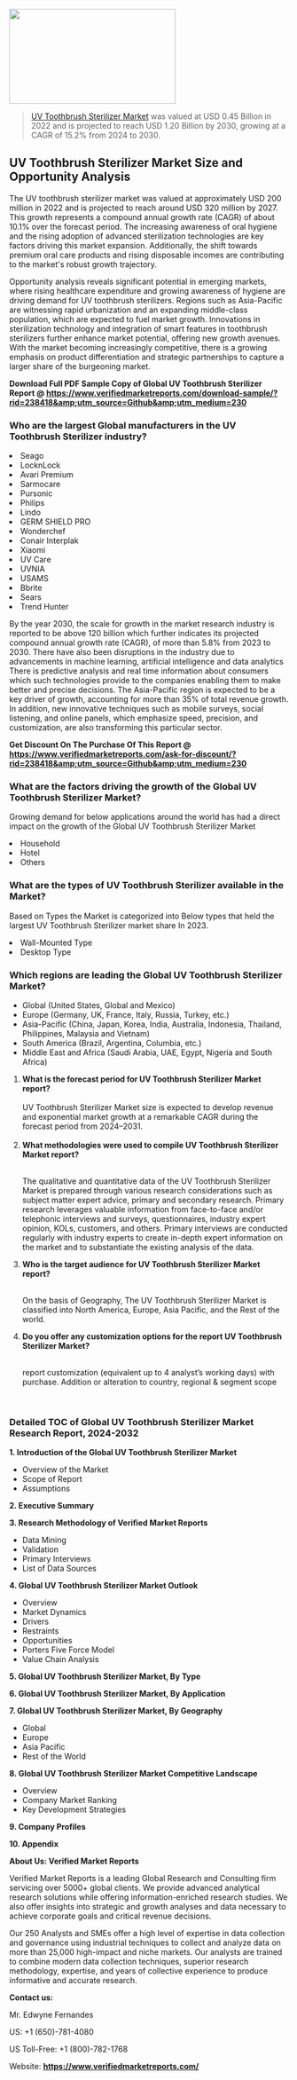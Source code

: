 <img src="https://ffe5etoiles.com/wp-content/uploads/2024/12/MST1-300x171.png" alt="" width="300" height="171" class="alignnone size-medium wp-image-20088" /><blockquote><p><p><a href="https://www.verifiedmarketreports.com/download-sample/?rid=238418&utm_source=Github&utm_medium=230" target="_blank">UV Toothbrush Sterilizer Market</a> was valued at USD 0.45 Billion in 2022 and is projected to reach USD 1.20 Billion by 2030, growing at a CAGR of 15.2% from 2024 to 2030.</p></blockquote><p><h2>UV Toothbrush Sterilizer Market Size and Opportunity Analysis</h2> <p>The UV toothbrush sterilizer market was valued at approximately USD 200 million in 2022 and is projected to reach around USD 320 million by 2027. This growth represents a compound annual growth rate (CAGR) of about 10.1% over the forecast period. The increasing awareness of oral hygiene and the rising adoption of advanced sterilization technologies are key factors driving this market expansion. Additionally, the shift towards premium oral care products and rising disposable incomes are contributing to the market's robust growth trajectory.</p> <p>Opportunity analysis reveals significant potential in emerging markets, where rising healthcare expenditure and growing awareness of hygiene are driving demand for UV toothbrush sterilizers. Regions such as Asia-Pacific are witnessing rapid urbanization and an expanding middle-class population, which are expected to fuel market growth. Innovations in sterilization technology and integration of smart features in toothbrush sterilizers further enhance market potential, offering new growth avenues. With the market becoming increasingly competitive, there is a growing emphasis on product differentiation and strategic partnerships to capture a larger share of the burgeoning market.</p> </p><p class=""><strong>Download Full PDF Sample Copy of Global UV Toothbrush Sterilizer Report @ <a href="https://www.verifiedmarketreports.com/download-sample/?rid=238418&amp;utm_source=Github&amp;utm_medium=230" target="_blank">https://www.verifiedmarketreports.com/download-sample/?rid=238418&amp;utm_source=Github&amp;utm_medium=230</a></strong></p><h3 id="" class="">Who are the largest Global manufacturers in the UV Toothbrush Sterilizer industry?</h3><p><li>Seago</li><li> LocknLock</li><li> Avari Premium</li><li> Sarmocare</li><li> Pursonic</li><li> Philips</li><li> Lindo</li><li> GERM SHIELD PRO</li><li> Wonderchef</li><li> Conair Interplak</li><li> Xiaomi</li><li> UV Care</li><li> UVNIA</li><li> USAMS</li><li> Bbrite</li><li> Sears</li><li> Trend Hunter</li></p><div class=""><div class="" dir="" data-message-author-role="" data-message-id="" data-message-model-slug=""><div class=""><div class=""><div class=""><div class="" dir="" data-message-author-role="" data-message-id="" data-message-model-slug=""><div class=""><div class=""><p>By the year 2030, the scale for growth in the market research industry is reported to be above 120 billion which further indicates its projected compound annual growth rate (CAGR), of more than 5.8% from 2023 to 2030. There have also been disruptions in the industry due to advancements in machine learning, artificial intelligence and data analytics There is predictive analysis and real time information about consumers which such technologies provide to the companies enabling them to make better and precise decisions. The Asia-Pacific region is expected to be a key driver of growth, accounting for more than 35% of total revenue growth. In addition, new innovative techniques such as mobile surveys, social listening, and online panels, which emphasize speed, precision, and customization, are also transforming this particular sector.</p><p><strong>Get Discount On The Purchase Of This Report @&nbsp; <a href="https://www.verifiedmarketreports.com/ask-for-discount/?rid=238418&amp;utm_source=Github&amp;utm_medium=230" target="_blank">https://www.verifiedmarketreports.com/ask-for-discount/?rid=238418&amp;utm_source=Github&amp;utm_medium=230</a></strong></p></div></div></div></div></div></div></div></div><h3 id="" class="">What are the factors driving the growth of the Global UV Toothbrush Sterilizer Market?</h3><p id="" class="">Growing demand for below applications around the world has had a direct impact on the growth of the Global UV Toothbrush Sterilizer Market</p><p id="" class=""><li>Household</li><li> Hotel</li><li> Others</li></p><h3 id="" class="">What are the types of UV Toothbrush Sterilizer available in the Market?</h3><p id="" class="">Based on Types the Market is categorized into Below types that held the largest UV Toothbrush Sterilizer market share In 2023.</p><p id="" class=""><li>Wall-Mounted Type</li><li> Desktop Type</li></p><h3 id="" class="">Which regions are leading the Global UV Toothbrush Sterilizer Market?</h3><ul><li>Global (United States, Global and Mexico)</li><li>Europe (Germany, UK, France, Italy, Russia, Turkey, etc.)</li><li>Asia-Pacific (China, Japan, Korea, India, Australia, Indonesia, Thailand, Philippines, Malaysia and Vietnam)</li><li>South America (Brazil, Argentina, Columbia, etc.)</li><li>Middle East and Africa (Saudi Arabia, UAE, Egypt, Nigeria and South Africa)</li></ul><p><ol><li><strong>What is the forecast period for UV Toothbrush Sterilizer Market report?<br /></strong><br /><span data-sheets-root="1" data-sheets-value="{&quot;1&quot;:2,&quot;2&quot;:&quot;XXXX size is expected to develop revenue and exponential market growth at a remarkable CAGR during the forecast period from 2024&ndash;2030.&quot;}" data-sheets-userformat="{&quot;2&quot;:12674,&quot;4&quot;:{&quot;1&quot;:2,&quot;2&quot;:16776960},&quot;10&quot;:2,&quot;11&quot;:0,&quot;15&quot;:&quot;Arial&quot;,&quot;16&quot;:12}">UV Toothbrush Sterilizer Market size is expected to develop revenue and exponential market growth at a remarkable CAGR during the forecast period from 2024&ndash;2031.</span><br /><br /></li><li><strong>What methodologies were used to compile UV Toothbrush Sterilizer Market report?<br /><br /></strong><p>The qualitative and quantitative data of the&nbsp;UV Toothbrush Sterilizer Market is prepared through various research considerations such as subject matter expert advice, primary and secondary research. Primary research leverages valuable information from face-to-face and/or telephonic interviews and surveys, questionnaires, industry expert opinion, KOLs, customers, and others. Primary interviews are conducted regularly with industry experts to create in-depth expert information on the market and to substantiate the existing analysis of the data.&nbsp;</p></li><li><strong>Who is the target audience for UV Toothbrush Sterilizer Market report?<br /><br /></strong><p>On the basis of Geography, The&nbsp;UV Toothbrush Sterilizer Market is classified into North America, Europe, Asia Pacific, and the Rest of the world.</p></li><li><strong>Do you offer any customization options for the report UV Toothbrush Sterilizer Market?<br /><br /></strong><p>report customization (equivalent up to 4 analyst&rsquo;s working days) with purchase. Addition or alteration to country, regional &amp; segment scope</p><p>&nbsp;</p></li></ol></p><h3 id="" class="">Detailed TOC of Global UV Toothbrush Sterilizer Market Research Report, 2024-2032</h3><p id="" class=""><strong>1. Introduction of the Global UV Toothbrush Sterilizer Market</strong></p><ul><li>Overview of the Market</li><li>Scope of Report</li><li>Assumptions</li></ul><p id="" class=""><strong>2. Executive Summary</strong></p><p id="" class=""><strong>3. Research Methodology of&nbsp;Verified Market Reports</strong></p><ul><li>Data Mining</li><li>Validation</li><li>Primary Interviews</li><li>List of Data Sources</li></ul><p id="" class=""><strong>4. Global UV Toothbrush Sterilizer Market Outlook</strong></p><ul><li>Overview</li><li>Market Dynamics</li><li>Drivers</li><li>Restraints</li><li>Opportunities</li><li>Porters Five Force Model</li><li>Value Chain Analysis</li></ul><p id="" class=""><strong>5. Global UV Toothbrush Sterilizer Market, By&nbsp;Type</strong></p><p id="" class=""><strong>6. Global UV Toothbrush Sterilizer Market, By Application</strong></p><p id="" class=""><strong>7. Global UV Toothbrush Sterilizer Market, By Geography</strong></p><ul><li>Global</li><li>Europe</li><li>Asia Pacific</li><li>Rest of the World</li></ul><p id="" class=""><strong>8. Global UV Toothbrush Sterilizer Market Competitive Landscape</strong></p><ul><li>Overview</li><li>Company Market Ranking</li><li>Key Development Strategies</li></ul><p id="" class=""><strong>9. Company Profiles</strong></p><p id="" class=""><strong>10. Appendix</strong></p><p id="" class=""><strong>About Us: Verified Market Reports</strong></p><p id="" class="">Verified Market Reports is a leading Global Research and Consulting firm servicing over 5000+ global clients. We provide advanced analytical research solutions while offering information-enriched research studies. We also offer insights into strategic and growth analyses and data necessary to achieve corporate goals and critical revenue decisions.</p><p id="" class="">Our 250 Analysts and SMEs offer a high level of expertise in data collection and governance using industrial techniques to collect and analyze data on more than 25,000 high-impact and niche markets. Our analysts are trained to combine modern data collection techniques, superior research methodology, expertise, and years of collective experience to produce informative and accurate research.</p><p id="" class=""><strong>Contact us:</strong></p><p id="" class="">Mr. Edwyne Fernandes</p><p id="" class="">US: +1 (650)-781-4080</p><p id="" class="">US Toll-Free: +1 (800)-782-1768</p><p id="" class="">Website: <a target="" data-test-app-aware-link=""><strong>https://www.verifiedmarketreports.com/</strong></a></p>
